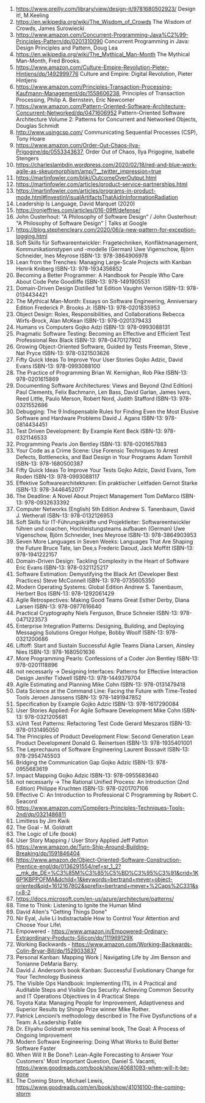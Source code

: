 1. https://www.oreilly.com/library/view/design-it/9781680502923/ Design it!, M.Keeling
1. https://en.wikipedia.org/wiki/The_Wisdom_of_Crowds The Wisdom of Crowds, James Surowiecki
1. https://www.amazon.com/Concurrent-Programming-Java%C2%99-Principles-Pattern/dp/0201310090 Concurrent Programming in Java: Design Principles and Pattern, Doug Lea
1. https://en.wikipedia.org/wiki/The_Mythical_Man-Month The Mythical Man-Month, Fred Brooks.
1. https://www.amazon.com/Culture-Empire-Revolution-Pieter-Hintjens/dp/1492999776 Culture and Empire: Digital Revolution, Pieter Hintjens
1. https://www.amazon.com/Principles-Transaction-Processing-Kaufmann-Management/dp/1558606238, Principles of Transaction Processing, Philip A. Bernstein, Eric Newcomer
1. https://www.amazon.com/Pattern-Oriented-Software-Architecture-Concurrent-Networked/dp/0471606952 Pattern-Oriented Software Architecture Volume 2: Patterns for Concurrent and Networked Objects,  Douglas Schmidt
1. http://www.usingcsp.com/ Communicating Sequential Processes (CSP), Tony Hoare
1. https://www.amazon.com/Order-Out-Chaos-Ilya-Prigogine/dp/0553343637, Order Out of Chaos, Ilya Prigogine, Isabelle Stengers
1. https://charleslambdin.wordpress.com/2020/02/18/red-and-blue-work-agile-as-skeuomorphism/amp/?__twitter_impression=true
1. https://martinfowler.com/bliki/OutcomeOverOutput.html
1. https://martinfowler.com/articles/product-service-partnerships.html
1. https://martinfowler.com/articles/programs-in-product-mode.html#InvestInVisualArtifactsThatAidInInformationRadiation
1. Leadership Is Language, David Marquet (2020) 
1. https://ronjeffries.com/articles/016-09ff/defense/
1. John Ousterhout: "A Philosophy of Software Design“ / John Ousterhout: "A Philosophy of Software Design" | Talks at Google
1. https://blog.stephencleary.com/2020/06/a-new-pattern-for-exception-logging.html
1. Soft Skills für Softwareentwickler: Fragetechniken, Konfliktmanagement, Kommunikationstypen und -modelle (German) Uwe Vigenschow, Björn Schneider, Ines Meyrose ISBN-13:  978-3864906978
1. Lean from the Trenches: Managing Large-Scale Projects with Kanban Henrik Kniberg ISBN-13: 978-1934356852
1. Becoming a Better Programmer: A Handbook for People Who Care About Code Pete Goodliffe ISBN-13: 978-1491905531
1.  Domain-Driven Design Distilled 1st Edition Vaughn Vernon ISBN-13: 978-0134434421
1. The Mythical Man-Month: Essays on Software Engineering, Anniversary Edition Frederick P. Brooks Jr. ISBN-13: 978-0201835953
1. Object Design: Roles, Responsibilities, and Collaborations Rebecca Wirfs-Brock, Alan McKean ISBN-13: 978-0201379433
1. Humans vs Computers  Gojko Adzi ISBN-13: 978-0993088131
1. Pragmatic Software Testing: Becoming an Effective and Efficient Test Professional Rex Black ISBN-13: 978-0470127902
1. Growing Object-Oriented Software, Guided by Tests Freeman, Steve , Nat Pryce ISBN-13: 978-0321503626
1.  Fifty Quick Ideas To Improve Your User Stories Gojko Adzic,  David Evans ISBN-13: 978-0993088100
1. The Practice of Programming Brian W. Kernighan, Rob Pike ISBN-13: 978-0201615869
1. Documenting Software Architectures: Views and Beyond (2nd Edition) Paul Clements, Felix Bachmann, Len Bass, David Garlan, James Ivers, Reed Little, Paulo Merson, Robert Nord,   Judith Stafford ISBN-13: 978-0321552686
1. Debugging: The 9 Indispensable Rules for Finding Even the Most Elusive Software and Hardware Problems David J. Agans ISBN-13: 978-0814434451
1. Test Driven Development: By Example Kent Beck ISBN-13: 978-0321146533
1. Programming Pearls Jon Bentley ISBN-13: 978-0201657883
1. Your Code as a Crime Scene: Use Forensic Techniques to Arrest Defects, Bottlenecks, and Bad Design in Your Programs Adam Tornhill ISBN-13: 978-1680500387
1. Fifty Quick Ideas To Improve Your Tests Gojko Adzic, David Evans, Tom Roden ISBN-13: 978-0993088117
1. Effektive Softwarearchitekturen: Ein praktischer Leitfaden Gernot Starke ISBN-13: 978-3446452077
1. The Deadline: A Novel About Project Management Tom DeMarco ISBN-13: 978-0932633392
1. Computer Networks (English) 5th Edition Andrew S. Tanenbaum, David J. Wetherall ISBN-13: 978-0132126953
1. Soft Skills für IT-Führungskräfte und Projektleiter: Softwareentwickler führen und coachen, Hochleistungsteams aufbauen (German) Uwe Vigenschow, Björn Schneider, Ines Meyrose ISBN-13: 978-3864903953
1. Seven More Languages in Seven Weeks: Languages That Are Shaping the Future Bruce Tate, Ian Dee,s Frederic Daoud, Jack Moffitt ISBN-13: 978-1941222157
1. Domain-Driven Design: Tackling Complexity in the Heart of Software Eric Evans ISBN-13: 978-0321125217
1. Software Estimation: Demystifying the Black Art (Developer Best Practices) Steve McConnell ISBN-13: 978-0735605350
1. Modern Operating Systems: Global Edition Andrew S. Tanenbaum, Herbert Bos ISBN-13: 978-1292061429
1. Agile Retrospectives: Making Good Teams Great Esther Derby, Diana Larsen ISBN-13: 978-0977616640
1. Practical Cryptography Niels Ferguson, Bruce Schneier ISBN-13: 978-0471223573
1. Enterprise Integration Patterns: Designing, Building, and Deploying Messaging Solutions Gregor Hohpe, Bobby Woolf ISBN-13: 978-0321200686
1. Liftoff: Start and Sustain Successful Agile Teams  Diana Larsen, Ainsley Nies ISBN-13: 978-1680501636
1. More Programming Pearls: Confessions of a Coder Jon Bentley ISBN-13: 978-0201118896
1. not necessarly -> Designing Interfaces: Patterns for Effective Interaction Design Jenifer Tidwell ISBN-13: 978-1449379704
1. Agile Estimating and Planning Mike Cohn ISBN-13: 978-0131479418
1. Data Science at the Command Line: Facing the Future with Time-Tested Tools Jeroen Janssens ISBN-13: 978-1491947852
1. Specification by Example  Gojko Adzic ISBN-13: 978-1617290084
1. User Stories Applied: For Agile Software Development Mike Cohn ISBN-13: 978-0321205681
1. xUnit Test Patterns: Refactoring Test Code Gerard Meszaros ISBN-13: 978-0131495050
1. The Principles of Product Development Flow: Second Generation Lean Product Development Donald G. Reinertsen ISBN-13: 978-1935401001
1. The Leprechauns of Software Engineering Laurent Bossavit ISBN-13: 978-2954745503
1. Bridging the Communication Gap Gojko Adzic ISBN-13: 978-0955683619
1. Impact Mapping  Gojko Adzic ISBN-13: 978-0955683640
1. not necessarly -> The Rational Unified Process: An Introduction (2nd Edition) Philippe Kruchten ISBN-13: 978-0201707106
1. Effective C: An Introduction to Professional C Programming by Robert C. Seacord
1. https://www.amazon.com/Compilers-Principles-Techniques-Tools-2nd/dp/0321486811
1. Limitless by Jim Kwik
1. The Goal - M. Goldratt
1. The Logic of Life (book)
1. User Story Mapping / User Story Applied Jeff Patton
1. https://www.amazon.de/Turn-Ship-Around-Building-Breaking/dp/1591846404
1. https://www.amazon.de/Object-Oriented-Software-Construction-Prentice-engl/dp/0136291554/ref=sr_1_2?__mk_de_DE=%C3%85M%C3%85%C5%BD%C3%95%C3%91&crid=1K6P1KBPPOFMA&dchild=1&keywords=bertrand+meyer+object-oriented&qid=1612167802&sprefix=bertrand+meyer+%2Caps%2C331&sr=8-2 
1. https://docs.microsoft.com/en-us/azure/architecture/patterns/
1. Time to Think: Listening to Ignite the Human Mind 
1. David Allen's "Getting Things Done"
1. Nir Eyal, Julie Li Indistractable How to Control Your Attention and Choose Your Life\
1. Empowered - https://www.amazon.in/Empowered-Ordinary-Extraordinary-Products-Silicon/dp/111969129X
1. Working Backwards - https://www.amazon.com/Working-Backwards-Colin-Bryar-Bill/dp/1529033837
1. Personal Kanban: Mapping Work | Navigating Life by Jim Benson and Tonianne DeMaria Barry. 
1. David J. Anderson’s book Kanban: Successful Evolutionary Change for Your Technology Business
1. The Visible Ops Handbook: Implementing ITIL in 4 Practical and Auditable Steps and Visible Ops Security: Achieving Common Security and IT Operations Objectives in 4 Practical Steps
1. Toyota Kata: Managing People for Improvement, Adaptiveness and Superior Results by Shingo Prize winner Mike Rother.
1. Patrick Lencioni’s methodology described in The Five Dysfunctions of a Team: A Leadership Fable
1. Dr. Eliyahu Goldratt wrote his seminal book, The Goal: A Process of Ongoing Improvement 
1. Modern Software Engineering: Doing What Works to Build Better Software Faster
1. When Will It Be Done?: Lean-Agile Forecasting to Answer Your Customers' Most Important Question, Daniel S. Vacanti, https://www.goodreads.com/book/show/40681093-when-will-it-be-done
1. The Coming Storm, Michael Lewis, https://www.goodreads.com/en/book/show/41016100-the-coming-storm